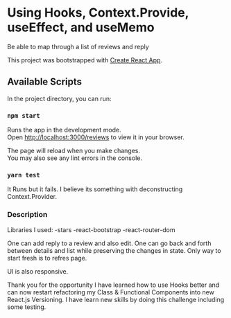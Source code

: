 # Using Hooks, Context.Provide, useEffect, and useMemo
Be able to map through a list of reviews and reply

This project was bootstrapped with [Create React App](https://github.com/facebook/create-react-app).

## Available Scripts

In the project directory, you can run:

### `npm start`

Runs the app in the development mode.\
Open [http://localhost:3000/reviews](http://localhost:3000/reviews) to view it in your browser.

The page will reload when you make changes.\
You may also see any lint errors in the console.

### `yarn test`

It Runs but it fails. I believe its something with deconstructing Context.Provider.

### Description

Libraries I used:
-stars
-react-bootstrap
-react-router-dom

One can add reply to a review and also edit. One can go back and forth between details and list while preserving the changes in state. Only way to start fresh is to refres page.

UI is also responsive.

Thank you for the opportunity I have learned how to use Hooks better and can now restart refactoring my Class & Functional Components into new React.js Versioning. I have learn new skills by doing this challenge including some testing.
